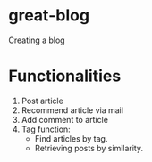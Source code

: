 # great-blog
Creating a blog


# Functionalities

1. Post article
2. Recommend article via mail
3. Add comment to article
4. Tag function:
    - Find articles by tag.
    - Retrieving posts by similarity.

